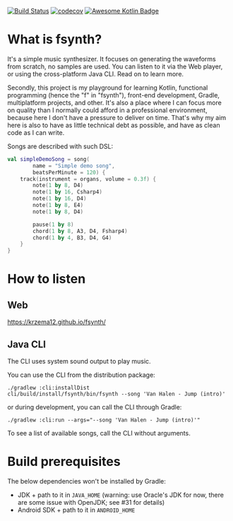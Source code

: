 [![Build Status](https://circleci.com/gh/krzema12/fsynth.svg?style=svg)](https://app.circleci.com/pipelines/github/krzema12/fsynth) [![codecov](https://codecov.io/gh/krzema12/fsynth/branch/master/graph/badge.svg)](https://codecov.io/gh/krzema12/fsynth) [![Awesome Kotlin Badge](https://kotlin.link/awesome-kotlin.svg)](https://github.com/KotlinBy/awesome-kotlin)

# What is fsynth? 

It's a simple music synthesizer. It focuses on generating the waveforms from scratch, no samples are used. You can listen to it via the Web player, or using the cross-platform Java CLI. Read on to learn more.

Secondly, this project is my playground for learning Kotlin, functional programming (hence the "f" in "fsynth"), front-end development, Gradle, multiplatform projects, and other. It's also a place where I can focus more on quality than I normally could afford in a professional environment, because here I don't have a pressure to deliver on time. That's why my aim here is also to have as little technical debt as possible, and have as clean code as I can write.

Songs are described with such DSL:

```kotlin
val simpleDemoSong = song(
        name = "Simple demo song",
        beatsPerMinute = 120) {
    track(instrument = organs, volume = 0.3f) {
        note(1 by 8, D4)
        note(1 by 16, Csharp4)
        note(1 by 16, D4)
        note(1 by 8, E4)
        note(1 by 8, D4)

        pause(1 by 8)
        chord(1 by 8, A3, D4, Fsharp4)
        chord(1 by 4, B3, D4, G4)
    }
}
```

# How to listen

## Web

https://krzema12.github.io/fsynth/

## Java CLI

The CLI uses system sound output to play music.

You can use the CLI from the distribution package:

```
./gradlew :cli:installDist
cli/build/install/fsynth/bin/fsynth --song 'Van Halen - Jump (intro)'
```

or during development, you can call the CLI through Gradle:

```
./gradlew :cli:run --args="--song 'Van Halen - Jump (intro)'"
```

To see a list of available songs, call the CLI without arguments. 

# Build prerequisites

The below dependencies won't be installed by Gradle:

* JDK + path to it in `JAVA_HOME`
  (warning: use Oracle's JDK for now, there are some issue with OpenJDK; see #31 for details)
* Android SDK + path to it in `ANDROID_HOME`
